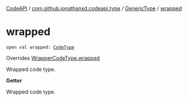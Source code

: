 [CodeAPI](../../index.md) / [com.github.jonathanxd.codeapi.type](../index.md) / [GenericType](index.md) / [wrapped](.)

# wrapped

`open val wrapped: `[`CodeType`](../-code-type/index.md)

Overrides [WrapperCodeType.wrapped](../-wrapper-code-type/wrapped.md)

Wrapped code type.

**Getter**

Wrapped code type.

